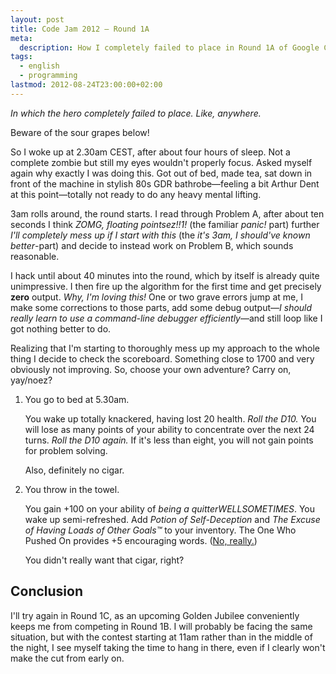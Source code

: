 ```yaml
---
layout: post
title: Code Jam 2012 – Round 1A
meta:
  description: How I completely failed to place in Round 1A of Google Code Jam 2012.
tags:
  - english
  - programming
lastmod: 2012-08-24T23:00:00+02:00
---
```


*In which the hero completely failed to place. Like, anywhere.*

Beware of the sour grapes below!

So I woke up at 2.30am CEST, after about four hours of sleep. Not a complete
zombie but still my eyes wouldn't properly focus. Asked myself again why
exactly I was doing this. Got out of bed, made tea, sat down in front of the
machine in stylish 80s GDR bathrobe—feeling a bit Arthur Dent at this
point—totally not ready to do any heavy mental lifting.

3am rolls around, the round starts. I read through Problem A, after about ten
seconds I think *ZOMG, floating pointsez!!1!* (the familiar *panic!* part)
further *I'll completely mess up if I start with this* (the *it's 3am,
I should've known better*-part) and decide to instead work on Problem B, which
sounds reasonable.

I hack until about 40 minutes into the round, which by itself is already quite
unimpressive. I then fire up the algorithm for the first time and get precisely
**zero** output. *Why, I'm loving this!* One or two grave errors jump at me,
I make some corrections to those parts, add some debug output—*I should really
learn to use a command-line debugger efficiently*—and still loop like I got
nothing better to do.

Realizing that I'm starting to thoroughly mess up my approach to the whole
thing I decide to check the scoreboard. Something close to 1700 and very
obviously not improving. So, choose your own adventure? Carry on, yay/noez?

1. You go to bed at 5.30am.

   You wake up totally knackered, having lost 20 health. *Roll the D10.* You
   will lose as many points of your ability to concentrate over the next 24
   turns. *Roll the D10 again.* If it's less than eight, you will not gain
   points for problem solving.

   Also, definitely no cigar.

2. You throw in the towel.

   You gain +100 on your ability of *being a quitterWELLSOMETIMES*. You wake up
   semi-refreshed. Add *Potion of Self-Deception* and *The Excuse of Having
   Loads of Other Goals™* to your inventory. The One Who Pushed On provides +5
   encouraging words. ([No,
   really.](https://plus.google.com/107980417360832836385/posts/WqpT1fD4M2M))

   You didn't really want that cigar, right?

## Conclusion ##

I'll try again in Round 1C, as an upcoming Golden Jubilee conveniently keeps me
from competing in Round 1B. I will probably be facing the same situation, but
with the contest starting at 11am rather than in the middle of the night, I see
myself taking the time to hang in there, even if I clearly won't make the cut
from early on.
